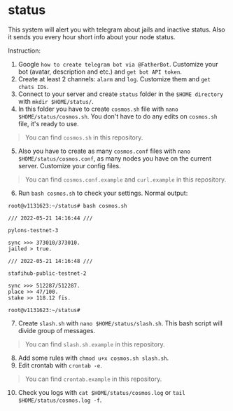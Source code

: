 # status
This system will alert you with telegram about jails and inactive status. Also it sends you every hour short info about your node status.

Instruction:

1. Google `how to create telegram bot via @FatherBot`. Customize your bot (avatar, description and etc.) and `get bot API token`.
2. Create at least 2 channels: `alarm` and `log`. Customize them and `get chats IDs`.
3. Connect to your server and create `status` folder in the `$HOME directory` with `mkdir $HOME/status/`.
4. In this folder you have to create `cosmos.sh` file with `nano $HOME/status/cosmos.sh`. You don't have to do any edits on `cosmos.sh` file, it's ready to use.
> You can find `cosmos.sh` in this repository.
5. Also you have to create as many `cosmos.conf` files with `nano $HOME/status/cosmos.conf`, as many nodes you have on the current server. Customize your config files.
> You can find `cosmos.conf.example` and `curl.example` in this repository.
6. Run `bash cosmos.sh` to check your settings. Normal output:

```
root@v1131623:~/status# bash cosmos.sh 
 
/// 2022-05-21 14:16:44 ///
 
pylons-testnet-3

sync >>> 373010/373010.
jailed > true.
 
/// 2022-05-21 14:16:48 ///
 
stafihub-public-testnet-2

sync >>> 512287/512287.
place >> 47/100.
stake >> 118.12 fis.

root@v1131623:~/status# 
```

7. Create `slash.sh` with `nano $HOME/status/slash.sh`. This bash script will divide group of messages.
> You can find `slash.sh.example` in this repository.
8. Add some rules with `chmod u+x cosmos.sh slash.sh`.
9. Edit crontab with `crontab -e`.
> You can find `crontab.example` in this repository.
10. Check you logs with `cat $HOME/status/cosmos.log` or `tail $HOME/status/cosmos.log -f`.
